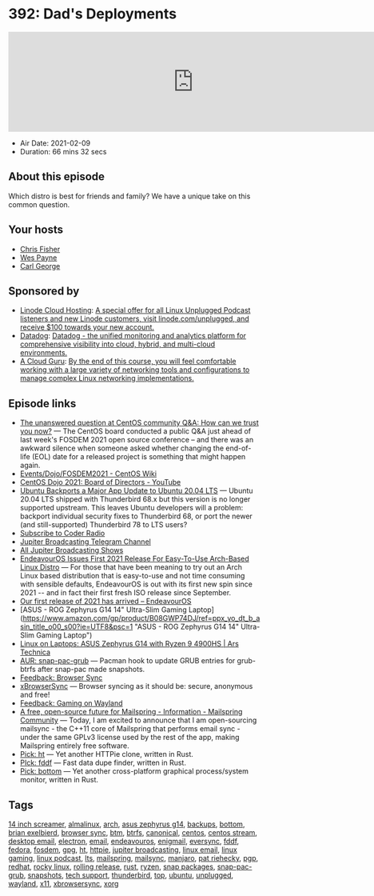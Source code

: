 # 392: Dad's Deployments

<iframe src="https://player.fireside.fm/v2/RUkczH-V+9WF9zLe6?theme=dark" width="740" height="200" frameborder="0" scrolling="no"></iframe>

* Air Date: 2021-02-09
* Duration: 66 mins 32 secs

## About this episode

Which distro is best for friends and family? We have a unique take on this common question.

## Your hosts
* [Chris Fisher](https://linuxunplugged.com/hosts/chrislas)
* [Wes Payne](https://linuxunplugged.com/hosts/wes)
* [Carl George](https://linuxunplugged.com/guests/carlgeorge)

## Sponsored by

  * [Linode Cloud Hosting](https://linode.com/unplugged): [A special offer for all Linux Unplugged Podcast listeners and new Linode customers, visit linode.com/unplugged, and receive $100 towards your new account. ](https://linode.com/unplugged)
  * [Datadog](http://datadog.com/unplugged): [Datadog - the unified monitoring and analytics platform for comprehensive visibility into cloud, hybrid, and multi-cloud environments.](http://datadog.com/unplugged)
  * [A Cloud Guru](https://linuxacademy.com/cp/modules/view/id/262/?utm_source=jupiter&utm_medium=cpc): [By the end of this course, you will feel comfortable working with a large variety of networking tools and configurations to manage complex Linux networking implementations.](https://linuxacademy.com/cp/modules/view/id/262/?utm_source=jupiter&utm_medium=cpc)



## Episode links

  * [The unanswered question at CentOS community Q&A: How can we trust you now?](https://www.theregister.com/2021/02/08/centos_board_qa/ "The unanswered question at CentOS community Q&A: How can we trust you now?") — The CentOS board conducted a public Q&A just ahead of last week's FOSDEM 2021 open source conference – and there was an awkward silence when someone asked whether changing the end-of-life (EOL) date for a released project is something that might happen again.
  * [Events/Dojo/FOSDEM2021 - CentOS Wiki](https://wiki.centos.org/Events/Dojo/FOSDEM2021 "Events/Dojo/FOSDEM2021 - CentOS Wiki")
  * [CentOS Dojo 2021: Board of Directors - YouTube](https://www.youtube.com/watch?v=CXFrBv1wwvg "CentOS Dojo 2021: Board of Directors - YouTube")
  * [Ubuntu Backports a Major App Update to Ubuntu 20.04 LTS](https://www.omgubuntu.co.uk/2021/02/thunderbird-78-in-ubuntu-20-04-lts "Ubuntu Backports a Major App Update to Ubuntu 20.04 LTS") — Ubuntu 20.04 LTS shipped with Thunderbird 68.x but this version is no longer supported upstream. This leaves Ubuntu developers will a problem: backport individual security fixes to Thunderbird 68, or port the newer (and still-supported) Thunderbird 78 to LTS users?
  * [Subscribe to Coder Radio](https://coder.show/subscribe "Subscribe to Coder Radio")
  * [Jupiter Broadcasting Telegram Channel](http://jupiterbroadcasting.com/telegram "Jupiter Broadcasting Telegram Channel")
  * [All Jupiter Broadcasting Shows](https://feed.jupiter.zone/allshows "All Jupiter Broadcasting Shows")
  * [EndeavourOS Issues First 2021 Release For Easy-To-Use Arch-Based Linux Distro](https://www.phoronix.com/scan.php?page=news_item&px=EndeavourOS-February-2021 "EndeavourOS Issues First 2021 Release For Easy-To-Use Arch-Based Linux Distro") — For those that have been meaning to try out an Arch Linux based distribution that is easy-to-use and not time consuming with sensible defaults, EndeavourOS is out with its first new spin since 2021 -- and in fact their first fresh ISO release since September.
  * [Our first release of 2021 has arrived – EndeavourOS](https://endeavouros.com/news/our-first-release-of-2021-has-arrived/ "Our first release of 2021 has arrived – EndeavourOS")
  * [ASUS - ROG Zephyrus G14 14" Ultra-Slim Gaming Laptop](https://www.amazon.com/gp/product/B08GWP74DJ/ref=ppx_yo_dt_b_asin_title_o00_s00?ie=UTF8&psc=1 "ASUS - ROG Zephyrus G14 14" Ultra-Slim Gaming Laptop")
  * [Linux on Laptops: ASUS Zephyrus G14 with Ryzen 9 4900HS | Ars Technica](https://arstechnica.com/gadgets/2020/04/linux-on-laptops-asus-zephyrus-g14-with-ryzen-9-4900hs/ "Linux on Laptops: ASUS Zephyrus G14 with Ryzen 9 4900HS | Ars Technica")
  * [AUR: snap-pac-grub](https://aur.archlinux.org/packages/snap-pac-grub/ "AUR: snap-pac-grub") — Pacman hook to update GRUB entries for grub-btrfs after snap-pac made snapshots.
  * [Feedback: Browser Sync](https://slexy.org/view/s25STUowBJ "Feedback: Browser Sync")
  * [xBrowserSync](https://www.xbrowsersync.org/ "xBrowserSync") — Browser syncing as it should be: secure, anonymous and free!
  * [Feedback: Gaming on Wayland](https://slexy.org/view/s21eu7Qzb7 "Feedback: Gaming on Wayland")
  * [A free, open-source future for Mailspring - Information - Mailspring Community](https://community.getmailspring.com/t/a-free-open-source-future-for-mailspring/484 "A free, open-source future for Mailspring - Information - Mailspring Community") — Today, I am excited to announce that I am open-sourcing mailsync - the C++11 core of Mailspring that performs email sync - under the same GPLv3 license used by the rest of the app, making Mailspring entirely free software.
  * [Pick: ht](https://github.com/ducaale/ht "Pick: ht") — Yet another HTTPie clone, written in Rust.
  * [PIck: fddf](https://github.com/birkenfeld/fddf "PIck: fddf") — Fast data dupe finder, written in Rust.
  * [Pick: bottom](https://github.com/ClementTsang/bottom "Pick: bottom") — Yet another cross-platform graphical process/system monitor, written in Rust.



## Tags

[14 inch screamer](https://linuxunplugged.com/tags/14%20inch%20screamer), [almalinux](https://linuxunplugged.com/tags/almalinux), [arch](https://linuxunplugged.com/tags/arch), [asus zephyrus g14](https://linuxunplugged.com/tags/asus%20zephyrus%20g14), [backups](https://linuxunplugged.com/tags/backups), [bottom](https://linuxunplugged.com/tags/bottom), [brian exelbierd](https://linuxunplugged.com/tags/brian%20exelbierd), [browser sync](https://linuxunplugged.com/tags/browser%20sync), [btm](https://linuxunplugged.com/tags/btm), [btrfs](https://linuxunplugged.com/tags/btrfs), [canonical](https://linuxunplugged.com/tags/canonical), [centos](https://linuxunplugged.com/tags/centos), [centos stream](https://linuxunplugged.com/tags/centos%20stream), [desktop email](https://linuxunplugged.com/tags/desktop%20email), [electron](https://linuxunplugged.com/tags/electron), [email](https://linuxunplugged.com/tags/email), [endeavouros](https://linuxunplugged.com/tags/endeavouros), [enigmail](https://linuxunplugged.com/tags/enigmail), [eversync](https://linuxunplugged.com/tags/eversync), [fddf](https://linuxunplugged.com/tags/fddf), [fedora](https://linuxunplugged.com/tags/fedora), [fosdem](https://linuxunplugged.com/tags/fosdem), [gpg](https://linuxunplugged.com/tags/gpg), [ht](https://linuxunplugged.com/tags/ht), [httpie](https://linuxunplugged.com/tags/httpie), [jupiter broadcasting](https://linuxunplugged.com/tags/jupiter%20broadcasting), [linux email](https://linuxunplugged.com/tags/linux%20email), [linux gaming](https://linuxunplugged.com/tags/linux%20gaming), [linux podcast](https://linuxunplugged.com/tags/linux%20podcast), [lts](https://linuxunplugged.com/tags/lts), [mailspring](https://linuxunplugged.com/tags/mailspring), [mailsync](https://linuxunplugged.com/tags/mailsync), [manjaro](https://linuxunplugged.com/tags/manjaro), [pat riehecky](https://linuxunplugged.com/tags/pat%20riehecky), [pgp](https://linuxunplugged.com/tags/pgp), [redhat](https://linuxunplugged.com/tags/redhat), [rocky linux](https://linuxunplugged.com/tags/rocky%20linux), [rolling release](https://linuxunplugged.com/tags/rolling%20release), [rust](https://linuxunplugged.com/tags/rust), [ryzen](https://linuxunplugged.com/tags/ryzen), [snap packages](https://linuxunplugged.com/tags/snap%20packages), [snap-pac-grub](https://linuxunplugged.com/tags/snap-pac-grub), [snapshots](https://linuxunplugged.com/tags/snapshots), [tech support](https://linuxunplugged.com/tags/tech%20support), [thunderbird](https://linuxunplugged.com/tags/thunderbird), [top](https://linuxunplugged.com/tags/top), [ubuntu](https://linuxunplugged.com/tags/ubuntu), [unplugged](https://linuxunplugged.com/tags/unplugged), [wayland](https://linuxunplugged.com/tags/wayland), [x11](https://linuxunplugged.com/tags/x11), [xbrowsersync](https://linuxunplugged.com/tags/xbrowsersync), [xorg](https://linuxunplugged.com/tags/xorg)